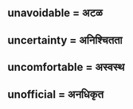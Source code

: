 ## unavoidable = अटळ

## uncertainty = अनिश्चितता

## uncomfortable = अस्वस्थ

## unofficial = अनधिकृत

